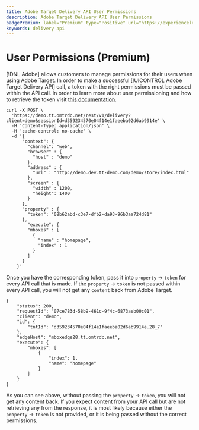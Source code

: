 ```yaml
---
title: Adobe Target Delivery API User Permissions
description: Adobe Target Delivery API User Permissions
badgePremium: label="Premium" type="Positive" url="https://experienceleague.adobe.com/docs/target/using/introduction/intro.html?lang=en#premium newtab=true" tooltip="See what's included in Target Premium."
keywords: delivery api
---
```


# User Permissions (Premium)

[!DNL Adobe] allows customers to manage permissions for their users when using Adobe Target. In order to make a successful [!UICONTROL Adobe Target Delivery API] call, a token with the right permissions must be passed within the API call. In order to learn more about user permissioning and how to retrieve the token visit [this documentation](https://experienceleague.adobe.com/docs/target/using/administer/manage-users/enterprise/properties-overview.html).

```
curl -X POST \
  'https://demo.tt.omtrdc.net/rest/v1/delivery?client=demo&sessionId=d359234570e04f14e1faeeba02d6ab9914e' \
  -H 'Content-Type: application/json' \
  -H 'cache-control: no-cache' \
  -d '{
      "context": {
        "channel": "web",
        "browser" : {
          "host" : "demo"
        },
        "address" : {
          "url" : "http://demo.dev.tt-demo.com/demo/store/index.html"
        },
        "screen" : {
          "width" : 1200,
          "height": 1400
        }
      },
      "property" : {
        "token": "08b62abd-c3e7-dfb2-da93-96b3aa724d81"
      },
        "execute": {
        "mboxes" : [
          {
            "name" : "homepage",
            "index" : 1
          }
        ]
      }
    }'
```

Once you have the corresponding token, pass it into `property` -> `token` for every API call that is made. If the `property` -> `token` is not passed within every API call, you will not get any `content` back from Adobe Target.

```
{
    "status": 200,
    "requestId": "07ce783d-58b9-461c-9f4c-6873aeb00c01",
    "client": "demo",
    "id": {
        "tntId": "d359234570e04f14e1faeeba02d6ab9914e.28_7"
    },
    "edgeHost": "mboxedge28.tt.omtrdc.net",
    "execute": {
        "mboxes": [
            {
                "index": 1,
                "name": "homepage"
            }
        ]
    }
}
```

As you can see above, without passing the `property` -> `token`, you will not get any content back. If you expect content from your API call but are not retrieving any from the response, it is most likely because either the  `property` -> `token` is not provided, or it is being passed without the correct permissions.
